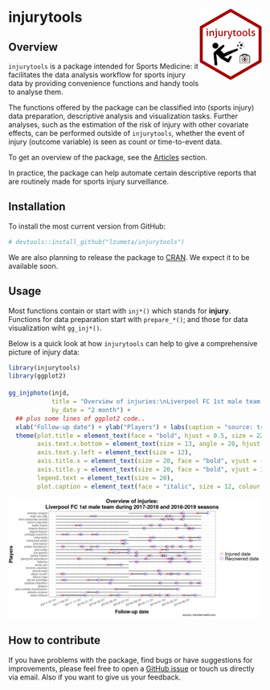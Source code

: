 
<!-- README.md is generated from README.Rmd. Please edit that file -->

# injurytools <img src="man/figures/logo.png" align="right" height ="142" />

<!-- badges: start -->
<!-- badges: end -->
<!-- - Shiny: -->
<!-- - Authors: -->
<!-- - Version: -->

## Overview

`injurytools` is a package intended for Sports Medicine: it facilitates
the data analysis workflow for sports injury data by providing
convenience functions and handy tools to analyse them.

The functions offered by the package can be classified into (sports
injury) data preparation, descriptive analysis and visualization tasks.
Further analyses, such as the estimation of the risk of injury with
other covariate effects, can be performed outside of `injurytools`,
whether the event of injury (outcome variable) is seen as count or
time-to-event data.

To get an overview of the package, see the
[Articles](https://lzumeta.github.io/injurytools/articles/) section.

In practice, the package can help automate certain descriptive reports
that are routinely made for sports injury surveillance.

## Installation

<!-- To install from [CRAN](https://CRAN.R-project.org): -->
<!-- ``` {r} -->
<!-- install.packages("injurytools") -->
<!-- ``` -->

To install the most current version from GitHub:

``` r
# devtools::install_github("lzumeta/injurytools")
```

We are also planning to release the package to
[CRAN](https://CRAN.R-project.org). We expect it to be available soon.

## Usage

Most functions contain or start with `inj*()` which stands for
**injury**. Functions for data preparation start with `prepare_*()`; and
those for data visualization wiht `gg_inj*()`.

Below is a quick look at how `injurytools` can help to give a
comprehensive picture of injury data:

``` r
library(injurytools)
library(ggplot2)

gg_injphoto(injd, 
            title = "Overview of injuries:\nLiverpool FC 1st male team during 2017-2018 and 2018-2019 seasons",
            by_date = "2 month") +
  ## plus some lines of ggplot2 code..
  xlab("Follow-up date") + ylab("Players") + labs(caption = "source: transfermarkt.com") +
  theme(plot.title = element_text(face = "bold", hjust = 0.5, size = 22),
        axis.text.x.bottom = element_text(size = 13, angle = 20, hjust = 1),
        axis.text.y.left = element_text(size = 12),
        axis.title.x = element_text(size = 20, face = "bold", vjust = -1),
        axis.title.y = element_text(size = 20, face = "bold", vjust = 1.8),
        legend.text = element_text(size = 20),
        plot.caption = element_text(face = "italic", size = 12, colour = "gray10"))
```

![](README-unnamed-chunk-3-1.png)<!-- -->

## How to contribute

If you have problems with the package, find bugs or have suggestions for
improvements, please feel free to open a [GitHub
issue](https://github.com/lzumeta/injurytools/issues) or touch us
directly via email. Also if you want to give us your feedback.

<!-- ## References -->
